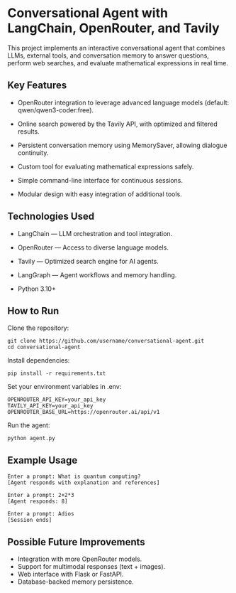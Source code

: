 # Conversational Agent with LangChain, OpenRouter, and Tavily
This project implements an interactive conversational agent that combines LLMs, external tools, and conversation memory to answer questions, perform web searches, and evaluate mathematical expressions in real time.

## Key Features
- OpenRouter integration to leverage advanced language models (default: qwen/qwen3-coder:free).

- Online search powered by the Tavily API, with optimized and filtered results.

- Persistent conversation memory using MemorySaver, allowing dialogue continuity.

- Custom tool for evaluating mathematical expressions safely.

- Simple command-line interface for continuous sessions.

- Modular design with easy integration of additional tools.

## Technologies Used
- LangChain — LLM orchestration and tool integration.

- OpenRouter — Access to diverse language models.

- Tavily — Optimized search engine for AI agents.

- LangGraph — Agent workflows and memory handling.

- Python 3.10+

## How to Run
Clone the repository:
```
git clone https://github.com/username/conversational-agent.git
cd conversational-agent
```

Install dependencies:
```
pip install -r requirements.txt
```

Set your environment variables in .env:
```
OPENROUTER_API_KEY=your_api_key
TAVILY_API_KEY=your_api_key
OPENROUTER_BASE_URL=https://openrouter.ai/api/v1
```

Run the agent:
```
python agent.py
```
## Example Usage

```
Enter a prompt: What is quantum computing?
[Agent responds with explanation and references]

Enter a prompt: 2+2*3
[Agent responds: 8]

Enter a prompt: Adios
[Session ends]

```

 ## Possible Future Improvements

- Integration with more OpenRouter models.
- Support for multimodal responses (text + images).
- Web interface with Flask or FastAPI.
- Database-backed memory persistence.
